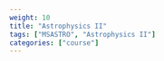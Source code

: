 ```yaml
---
weight: 10
title: "Astrophysics II"
tags: ["MSASTRO", "Astrophysics II"]
categories: ["course"]
---
```

